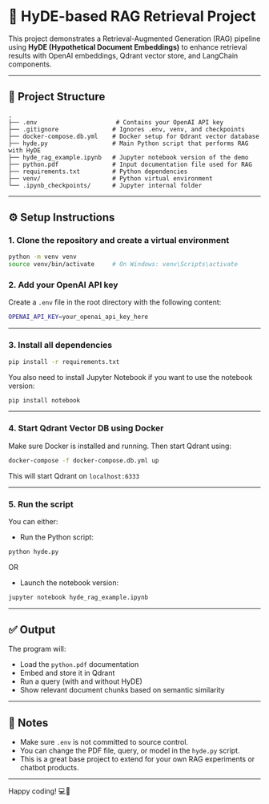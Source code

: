 # 🤖 HyDE-based RAG Retrieval Project

This project demonstrates a Retrieval-Augmented Generation (RAG) pipeline using **HyDE (Hypothetical Document Embeddings)** to enhance retrieval results with OpenAI embeddings, Qdrant vector store, and LangChain components.

---

## 📁 Project Structure

```
.
├── .env                      # Contains your OpenAI API key
├── .gitignore               # Ignores .env, venv, and checkpoints
├── docker-compose.db.yml    # Docker setup for Qdrant vector database
├── hyde.py                  # Main Python script that performs RAG with HyDE
├── hyde_rag_example.ipynb   # Jupyter notebook version of the demo
├── python.pdf               # Input documentation file used for RAG
├── requirements.txt         # Python dependencies
├── venv/                    # Python virtual environment
└── .ipynb_checkpoints/      # Jupyter internal folder
```

---

## ⚙️ Setup Instructions

### 1. Clone the repository and create a virtual environment

```bash
python -m venv venv
source venv/bin/activate     # On Windows: venv\Scripts\activate
```

### 2. Add your OpenAI API key

Create a `.env` file in the root directory with the following content:

```bash
OPENAI_API_KEY=your_openai_api_key_here
```

---

### 3. Install all dependencies

```bash
pip install -r requirements.txt
```

You also need to install Jupyter Notebook if you want to use the notebook version:

```bash
pip install notebook
```

---

### 4. Start Qdrant Vector DB using Docker

Make sure Docker is installed and running. Then start Qdrant using:

```bash
docker-compose -f docker-compose.db.yml up
```

This will start Qdrant on `localhost:6333`

---

### 5. Run the script

You can either:
- Run the Python script:

```bash
python hyde.py
```

OR

- Launch the notebook version:

```bash
jupyter notebook hyde_rag_example.ipynb
```

---

## ✅ Output

The program will:
- Load the `python.pdf` documentation
- Embed and store it in Qdrant
- Run a query (with and without HyDE)
- Show relevant document chunks based on semantic similarity

---

## 📌 Notes

- Make sure `.env` is not committed to source control.
- You can change the PDF file, query, or model in the `hyde.py` script.
- This is a great base project to extend for your own RAG experiments or chatbot products.

---

Happy coding! 💻🚀
